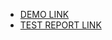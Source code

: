 - [DEMO LINK](https://Atteroot.github.io/layout_style-it-up/)
- [TEST REPORT LINK](https://Atteroot.github.io/layout_style-it-up/report/html_report/)

